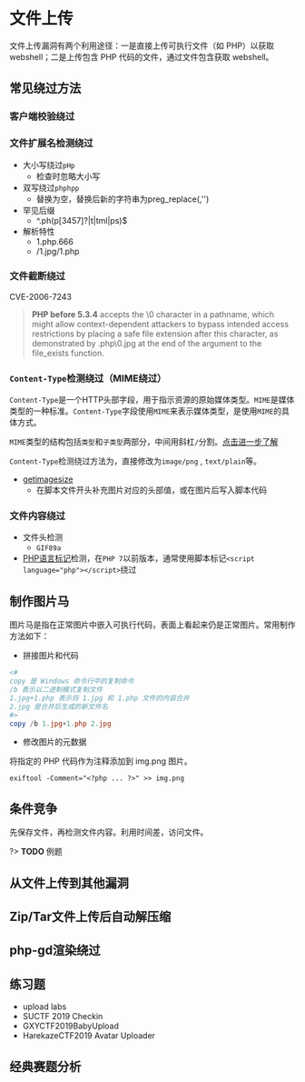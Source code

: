 # 文件上传

文件上传漏洞有两个利用途径：一是直接上传可执行文件（如 PHP）以获取 webshell；二是上传包含 PHP 代码的文件，通过文件包含获取 webshell。

## 常见绕过方法

### 客户端校验绕过

### 文件扩展名检测绕过

- 大小写绕过`pHp`
  - 检查时忽略大小写
- 双写绕过`phphpp`
  - 替换为空，替换后新的字符串为preg_replace(,'')
- 罕见后缀
  - ^\.ph(p[3457]?|t|tml|ps)$
- 解析特性
  - 1.php.666
  - /1.jpg/1.php


### 文件截断绕过

CVE-2006-7243

> **PHP before 5.3.4** accepts the \0 character in a pathname, which might allow context-dependent attackers to bypass intended access restrictions by placing a safe file extension after this character, as demonstrated by .php\0.jpg at the end of the argument to the file_exists function.


### `Content-Type`检测绕过（MIME绕过）

`Content-Type`是一个HTTP头部字段，用于指示资源的原始媒体类型。`MIME`是媒体类型的一种标准。`Content-Type`字段使用`MIME`来表示媒体类型，是使用`MIME`的具体方式。

`MIME`类型的结构包括`类型`和`子类型`两部分，中间用斜杠`/`分割。[点击进一步了解](https://developer.mozilla.org/zh-CN/docs/Web/HTTP/Basics_of_HTTP/MIME_types)

`Content-Type`检测绕过方法为，直接修改为`image/png` , `text/plain`等。

- [getimagesize](https://www.php.net/manual/zh/function.getimagesize.php)
  - 在脚本文件开头补充图片对应的头部值，或在图片后写入脚本代码

### 文件内容绕过

- 文件头检测
  - `GIF89a`
- [PHP语言标记](/Web/PHP?id=标记)检测，在`PHP 7`以前版本，通常使用脚本标记`<script language="php"></script>`绕过

## 制作图片马

图片马是指在正常图片中嵌入可执行代码，表面上看起来仍是正常图片。常用制作方法如下：

- 拼接图片和代码

```powershell
<#
copy 是 Windows 命令行中的复制命令
/b 表示以二进制模式复制文件
1.jpg+1.php 表示将 1.jpg 和 1.php 文件的内容合并
2.jpg 是合并后生成的新文件名
#>
copy /b 1.jpg+1.php 2.jpg
```

- 修改图片的元数据

将指定的 PHP 代码作为注释添加到 img.png 图片。

```shell
exiftool -Comment="<?php ... ?>" >> img.png
```

## 条件竞争

先保存文件，再检测文件内容。利用时间差，访问文件。

?> __TODO__ 例题

## 从文件上传到其他漏洞

## Zip/Tar文件上传后自动解压缩

## php-gd渲染绕过

## 练习题

- upload labs
- SUCTF 2019 Checkin
- GXYCTF2019BabyUpload
- HarekazeCTF2019 Avatar Uploader 

## 经典赛题分析